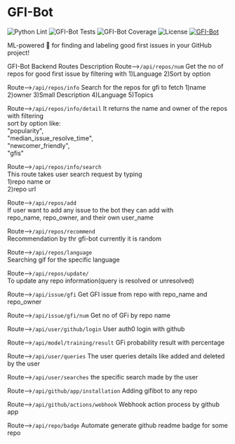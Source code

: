 # GFI-Bot

![Python Lint](https://github.com/osslab-pku/gfi-bot/actions/workflows/python-lint.yml/badge.svg)
![GFI-Bot Tests](https://github.com/osslab-pku/gfi-bot/actions/workflows/test-gfi-bot.yml/badge.svg)
![GFI-Bot Coverage](https://img.shields.io/codecov/c/github/osslab-pku/gfi-bot?label=GFI-Bot%20Coverage)
![License](https://img.shields.io/github/license/osslab-pku/gfi-bot?label=License)
[![GFI-Bot](https://gfibot.io/api/repo/badge?owner=osslab-pku&name=gfi-bot)](https://gfibot.io/?owner=osslab-pku&name=gfi-bot)

ML-powered 🤖 for finding and labeling good first issues in your GitHub project!

GFI-Bot Backend Routes Description
Route-->`/api/repos/num`
Get the no of repos for good first issue by filtering with
1)Language
2)Sort by option

Route-->`/api/repos/info`
Search for the repos for gfi to fetch
1)name
2)owner
3)Small Description
4)Language
5)Topics

Route-->`/api/repos/info/detail`
It returns the name and owner of the repos with filtering  
sort by option like:  
"popularity",  
"median_issue_resolve_time",  
"newcomer_friendly",  
"gfis"  

Route-->`/api/repos/info/search`  
This route takes user search request by typing   
1)repo name or   
2)repo url  

Route-->`/api/repos/add`  
If user want to add any issue to the bot they can add with     
repo_name, repo_owner, and their own user_name  

Route-->`/api/repos/recommend`  
Recommendation by thr gfi-bot currently it is random  

Route-->`/api/repos/language`  
Searching gif for the specific language  

Route-->`/api/repos/update/`  
To update any repo information(query is resolved or unresolved)

Route-->`/api/issue/gfi`
Get GFI issue from repo with repo_name and repo_owner

Route-->`/api/issue/gfi/num`
Get no of GFi by repo name

Route-->`/api/user/github/login`
User auth0 login with github

Route-->`/api/model/training/result`
GFi probability result with percentage

Route-->`/api/user/queries`
The user queries details like added and deleted by the user

Route-->`/api/user/searches`
the specific search made by the user

Route-->`/api/github/app/installation`
Adding gifibot to any repo 

Route-->`/api/github/actions/webhook`
Webhook action process by github app

Route-->`/api/repo/badge`
Automate generate github readme badge for some repo
